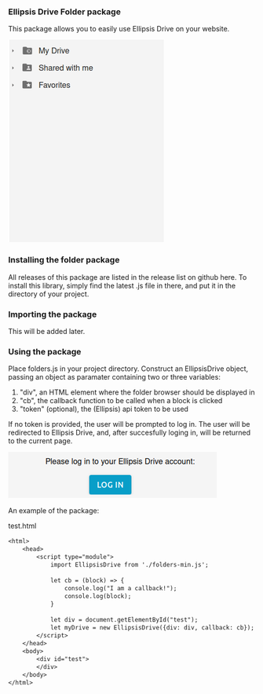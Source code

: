### Ellipsis Drive Folder package

This package allows you to easily use Ellipsis Drive on your website.

![Gif of the folders package in action](https://github.com/ellipsis-drive/folders-package/blob/main/img/folders.gif)

### Installing the folder package

All releases of this package are listed in the release list on github here. To install this library, simply find the latest .js file in there, and put it in the directory of your project.

### Importing the package

This will be added later.

### Using the package

Place folders.js in your project directory. Construct an EllipsisDrive object, passing an object as paramater containing two or three variables:

1. "div", an HTML element where the folder browser should be displayed in
2. "cb", the callback function to be called when a block is clicked
3. "token" (optional), the (Ellipsis) api token to be used

If no token is provided, the user will be prompted to log in. The user will be redirected to Ellipsis Drive, and, after succesfully loging in, will be returned to the current page.

![Image of the log in prompt](https://github.com/ellipsis-drive/folders-package/blob/main/img/login.png)

An example of the package:

test.html

    <html>
        <head>
            <script type="module">
                import EllipsisDrive from './folders-min.js';

                let cb = (block) => {
                    console.log("I am a callback!");
                    console.log(block);
                }

                let div = document.getElementById("test");
                let myDrive = new EllipsisDrive({div: div, callback: cb});
            </script>
        </head>
        <body>
            <div id="test">
            </div>
        </body>
    </html>

